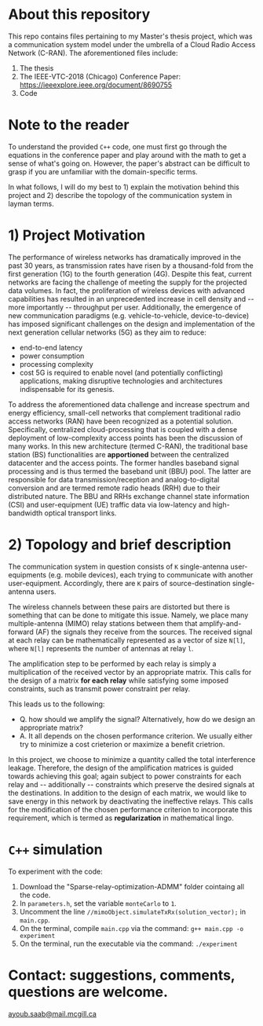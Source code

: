 # About this repository
This repo contains files pertaining to my Master's thesis project, which was a communication system model under the umbrella of a Cloud Radio Access Network (C-RAN). The aforementioned files include:

1) The thesis
2) The IEEE-VTC-2018 (Chicago) Conference Paper: https://ieeexplore.ieee.org/document/8690755
3) Code

# Note to the reader
To understand the provided `C++` code, one must first go through the equations in the conference paper and play around with the math to get a sense of what's going on. However, the paper's abstract can be difficult to grasp if you are unfamiliar with the domain-specific terms. 

In what follows, I will do my best to 1) explain the motivation behind this project and 2) describe the topology of the communication system in layman terms.

# 1) Project Motivation
The performance of wireless networks has dramatically improved in the past 30 years, as transmission rates have risen by a thousand-fold from the first generation (1G) to the fourth generation (4G). Despite this feat, current networks are facing the challenge of meeting the supply for the projected data volumes. In fact, the proliferation of wireless devices with advanced capabilities has resulted in an unprecedented increase in cell density and -- more importantly -- throughput per user. Additionally, the emergence of new communication paradigms (e.g. vehicle-to-vehicle, device-to-device) has imposed significant challenges on the design and implementation of the next generation cellular networks (5G) as they aim to reduce:
 - end-to-end latency 
 - power consumption 
 - processing complexity 
 - cost 
5G is required to enable novel (and potentially conflicting) applications, making disruptive technologies and architectures indispensable for its genesis. 

To address the aforementioned data challenge and increase spectrum and energy efficiency, small-cell networks that complement traditional radio access networks (RAN) have been recognized as a potential solution. Specifically, centralized cloud-processing that is coupled with a dense deployment of low-complexity access points has been the discussion of many works. In this new architecture (termed C-RAN), the traditional base station (BS) functionalities are **apportioned** between the centralized datacenter and the access points. The former handles baseband signal processing and is thus termed the baseband unit (BBU) pool. The latter are responsible for data transmission/reception and analog-to-digital conversion and are termed remote radio heads (RRH) due to their distributed nature. The BBU and RRHs exchange channel state information (CSI) and user-equipment (UE) traffic data via low-latency and high-bandwidth optical transport links.

# 2) Topology and brief description
The communication system in question consists of `K` single-antenna user-equipments (e.g. mobile devices), each trying to communicate with another user-equipment. Accordingly, there are `K` pairs of source-destination single-antenna users. 

The wireless channels between these pairs are distorted but there is something that can be done to mitigate this issue. Namely, we place many multiple-antenna (MIMO) relay stations between them that amplify-and-forward (AF) the signals they receive from the sources. The received signal at each relay can be mathematically represented as a vector of size `N[l]`, where `N[l]` represents the number of antennas at relay `l`. 

The amplification step to be performed by each relay is simply a multiplication of the received vector by an appropriate matrix. This calls for the design of a matrix **for each relay** while satisfying some imposed constraints, such as transmit power constraint per relay.

This leads us to the following: 
 - Q. how should we amplify the signal? Alternatively, how do we design an appropriate matrix?   
 - A. It all depends on the chosen performance criterion. We usually either try to minimize a cost crieterion or maximize a benefit crietrion.

In this project, we choose to minimize a quantity called the total interference leakage. Therefore, the design of the amplification matrices is guided towards achieving this goal; again subject to power constraints for each relay and -- additionally -- constraints which preserve the desired signals at the destinations. In addition to the design of each matrix, we would like to save energy in this network by deactivating the ineffective relays. This calls for the modification of the chosen performance criterion to incorporate this requirement, which is termed as **regularization** in mathematical lingo.

# `C++` simulation
To experiment with the code: 
1) Download the "Sparse-relay-optimization-ADMM" folder cointaing all the code.
2) In `parameters.h`, set the variable `monteCarlo` to `1`.
3) Uncomment the line `//mimoObject.simulateTxRx(solution_vector);` in `main.cpp`.
4) On the terminal, compile `main.cpp` via the command: `g++ main.cpp -o experiment`
5) On the terminal, run the executable via the command: `./experiment`


# Contact: suggestions, comments, questions are welcome.
ayoub.saab@mail.mcgill.ca
